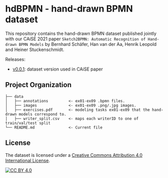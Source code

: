 # hdBPMN - hand-drawn BPMN dataset

This repository contains the hand-drawn BPMN dataset published jointly with our CAiSE 2021 paper `Sketch2BPMN: Automatic Recognition of Hand-drawn BPMN Models` by Bernhard Schäfer, Han van der Aa, Henrik Leopold and Heiner Stuckenschmidt.

Releases:
- [v0.0.1](../../releases/tag/v0.0.1): dataset version used in CAiSE paper

## Project Organization

```
├── data
│   ├── annotations         <- ex01-ex09 .bpmn files.
│   ├── images              <- ex01-ex09 .png/.jpg images.
│   ├── exercises.pdf       <- modeling tasks ex01-ex09 that the hand-drawn models correspond to.
│   ├── writer_split.csv    <- maps each writerID to one of train/val/test split
└── README.md               <- Current file
```

## License

The dataset is licensed under a
[Creative Commons Attribution 4.0 International License][cc-by].

[![CC BY 4.0][cc-by-image]][cc-by]

[cc-by]: http://creativecommons.org/licenses/by/4.0/
[cc-by-image]: https://i.creativecommons.org/l/by/4.0/88x31.png
[cc-by-shield]: https://img.shields.io/badge/License-CC%20BY%204.0-lightgrey.svg
